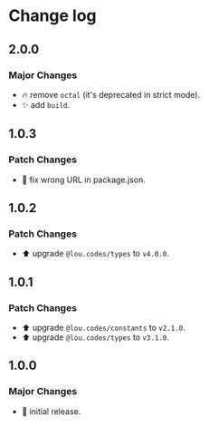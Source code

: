 # Change log

## 2.0.0

### Major Changes

-   🔥 remove `octal` (it's deprecated in strict mode).
-   ✨ add `build`.

## 1.0.3

### Patch Changes

-   🔧 fix wrong URL in package.json.

## 1.0.2

### Patch Changes

-   ⬆️ upgrade `@lou.codes/types` to `v4.0.0`.

## 1.0.1

### Patch Changes

-   ⬆️ upgrade `@lou.codes/constants` to `v2.1.0`.
-   ⬆️ upgrade `@lou.codes/types` to `v3.1.0`.

## 1.0.0

### Major Changes

-   🎉 initial release.
